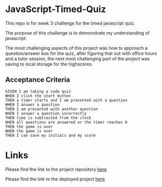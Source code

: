 # JavaScript-Timed-Quiz
This repo is for week 3 challenge for the timed javascript quiz.

The purpose of this challenge is to demonstrate my understanding of javascript.

The most challenging aspects of this project was how to approach a question/answer box for the quiz, after figuring that out with office hours and a tutor session, the next most challenging part of the project was saving to local storage for the highscores. 

## Acceptance Criteria

```
GIVEN I am taking a code quiz
WHEN I click the start button
THEN a timer starts and I am presented with a question
WHEN I answer a question
THEN I am presented with another question
WHEN I answer a question incorrectly
THEN time is subtracted from the clock
WHEN all questions are answered or the timer reaches 0
THEN the game is over
WHEN the game is over
THEN I can save my initials and my score
```

# Links
Please find the link to the project repository [here](https://github.com/Olloyd321/JavaScript-Timed-Quiz)

Please find the link to the deployed project [here](https://olloyd321.github.io/JavaScript-Timed-Quiz/)

